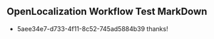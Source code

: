 ## OpenLocalization Workflow Test MarkDown

* 5aee34e7-d733-4f11-8c52-745ad5884b39 
thanks!



<!--HONumber=Jan16_HO3-->
